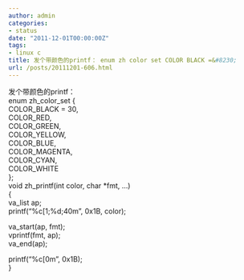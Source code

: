 ```yaml
---
author: admin
categories:
- status
date: "2011-12-01T00:00:00Z"
tags:
- linux c
title: 发个带颜色的printf： enum zh color set COLOR BLACK =&#8230;
url: /posts/20111201-606.html
---
```

发个带颜色的printf：  
enum zh\_color\_set {  
COLOR_BLACK = 30,  
COLOR_RED,  
COLOR_GREEN,  
COLOR_YELLOW,  
COLOR_BLUE,  
COLOR_MAGENTA,  
COLOR_CYAN,  
COLOR_WHITE  
};  
void zh_printf(int color, char *fmt, &#8230;)  
{  
va_list ap;  
printf(&#8220;%c[1;%d;40m&#8221;, 0x1B, color);

va_start(ap, fmt);  
vprintf(fmt, ap);  
va_end(ap);

printf(&#8220;%c[0m&#8221;, 0x1B);  
}